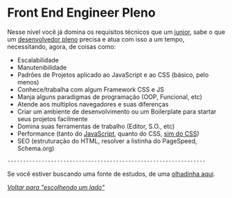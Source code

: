 # Front End Engineer Pleno

Nesse nível você já domina os requisitos técnicos que um [junior](./junior.md), sabe o que um [desenvolvedor pleno](/translations/pt-br/developer/levels/pleno.md) precisa e atua com isso a um tempo, necessitando, agora, de coisas como:

* Escalabilidade
* Manutenibilidade
* Padrões de Projetos aplicado ao JavaScript e ao CSS (básico, pelo menos)
* Conhece/trabalha com algum Framework CSS e JS
* Manja alguns paradigmas de programação (OOP, Funcional, etc)
* Atende aos multiplos navegadores e suas diferenças
* Criar um ambiente de desenvolvimento ou um Boilerplate para startar seus projetos facilmente
* Domina suas ferramentas de trabalho (Editor, S.O., etc)
* Performance (tanto do [JavaScript](https://www.smashingmagazine.com/2012/11/writing-fast-memory-efficient-javascript/), quanto do CSS, [sim do CSS](https://developer.mozilla.org/en-US/docs/Web/Guide/CSS/Writing_efficient_CSS))
* SEO (estruturação do HTML, resolver a listinha do PageSpeed, Schema.org)

`----------------------------------------------------------------`

Se você estiver buscando uma fonte de estudos, de uma [olhadinha aqui](/translations/pt-br/study-guides/README.md).

*[Voltar para "escolhendo um lado"](/translations/pt-br/README.md#escolhendo-um-lado)*
